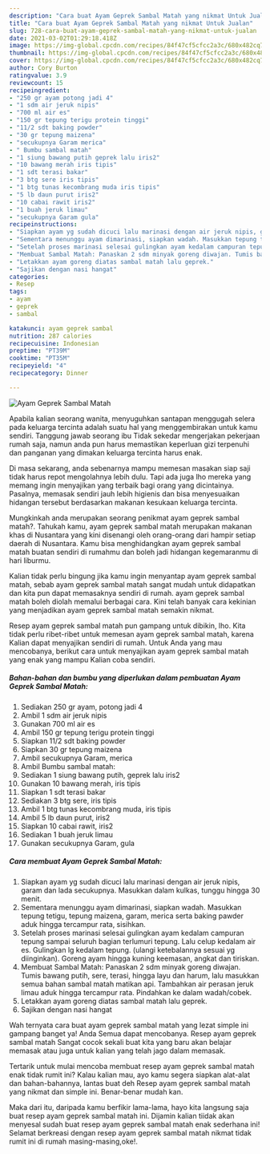 ```yaml
---
description: "Cara buat Ayam Geprek Sambal Matah yang nikmat Untuk Jualan"
title: "Cara buat Ayam Geprek Sambal Matah yang nikmat Untuk Jualan"
slug: 728-cara-buat-ayam-geprek-sambal-matah-yang-nikmat-untuk-jualan
date: 2021-03-02T01:29:18.418Z
image: https://img-global.cpcdn.com/recipes/84f47cf5cfcc2a3c/680x482cq70/ayam-geprek-sambal-matah-foto-resep-utama.jpg
thumbnail: https://img-global.cpcdn.com/recipes/84f47cf5cfcc2a3c/680x482cq70/ayam-geprek-sambal-matah-foto-resep-utama.jpg
cover: https://img-global.cpcdn.com/recipes/84f47cf5cfcc2a3c/680x482cq70/ayam-geprek-sambal-matah-foto-resep-utama.jpg
author: Cory Burton
ratingvalue: 3.9
reviewcount: 15
recipeingredient:
- "250 gr ayam potong jadi 4"
- "1 sdm air jeruk nipis"
- "700 ml air es"
- "150 gr tepung terigu protein tinggi"
- "11/2 sdt baking powder"
- "30 gr tepung maizena"
- "secukupnya Garam merica"
- " Bumbu sambal matah"
- "1 siung bawang putih geprek lalu iris2"
- "10 bawang merah iris tipis"
- "1 sdt terasi bakar"
- "3 btg sere iris tipis"
- "1 btg tunas kecombrang muda iris tipis"
- "5 lb daun purut iris2"
- "10 cabai rawit iris2"
- "1 buah jeruk limau"
- "secukupnya Garam gula"
recipeinstructions:
- "Siapkan ayam yg sudah dicuci lalu marinasi dengan air jeruk nipis, garam dan lada secukupnya. Masukkan dalam kulkas, tunggu hingga 30 menit."
- "Sementara menunggu ayam dimarinasi, siapkan wadah. Masukkan tepung tetigu, tepung maizena, garam, merica serta baking pawder aduk hingga tercampur rata, sisihkan."
- "Setelah proses marinasi selesai gulingkan ayam kedalam campuran tepung sampai seluruh bagian terlumuri tepung. Lalu celup kedalam air es. Gulingkan lg kedalam tepung. (ulangi ketebalannya sesuai yg diinginkan). Goreng ayam hingga kuning keemasan, angkat dan tiriskan."
- "Membuat Sambal Matah: Panaskan 2 sdm minyak goreng diwajan. Tumis bawang putih, sere, terasi, hingga layu dan harum, lalu masukkan semua bahan sambal matah matikan api. Tambahkan air perasan jeruk limau aduk hingga tercampur rata. Pindahkan ke dalam wadah/cobek."
- "Letakkan ayam goreng diatas sambal matah lalu geprek."
- "Sajikan dengan nasi hangat"
categories:
- Resep
tags:
- ayam
- geprek
- sambal

katakunci: ayam geprek sambal 
nutrition: 287 calories
recipecuisine: Indonesian
preptime: "PT39M"
cooktime: "PT35M"
recipeyield: "4"
recipecategory: Dinner

---
```



![Ayam Geprek Sambal Matah](https://img-global.cpcdn.com/recipes/84f47cf5cfcc2a3c/680x482cq70/ayam-geprek-sambal-matah-foto-resep-utama.jpg)

Apabila kalian seorang wanita, menyuguhkan santapan menggugah selera pada keluarga tercinta adalah suatu hal yang menggembirakan untuk kamu sendiri. Tanggung jawab seorang ibu Tidak sekedar mengerjakan pekerjaan rumah saja, namun anda pun harus memastikan keperluan gizi terpenuhi dan panganan yang dimakan keluarga tercinta harus enak.

Di masa  sekarang, anda sebenarnya mampu memesan masakan siap saji tidak harus repot mengolahnya lebih dulu. Tapi ada juga lho mereka yang memang ingin menyajikan yang terbaik bagi orang yang dicintainya. Pasalnya, memasak sendiri jauh lebih higienis dan bisa menyesuaikan hidangan tersebut berdasarkan makanan kesukaan keluarga tercinta. 



Mungkinkah anda merupakan seorang penikmat ayam geprek sambal matah?. Tahukah kamu, ayam geprek sambal matah merupakan makanan khas di Nusantara yang kini disenangi oleh orang-orang dari hampir setiap daerah di Nusantara. Kamu bisa menghidangkan ayam geprek sambal matah buatan sendiri di rumahmu dan boleh jadi hidangan kegemaranmu di hari liburmu.

Kalian tidak perlu bingung jika kamu ingin menyantap ayam geprek sambal matah, sebab ayam geprek sambal matah sangat mudah untuk didapatkan dan kita pun dapat memasaknya sendiri di rumah. ayam geprek sambal matah boleh diolah memalui berbagai cara. Kini telah banyak cara kekinian yang menjadikan ayam geprek sambal matah semakin nikmat.

Resep ayam geprek sambal matah pun gampang untuk dibikin, lho. Kita tidak perlu ribet-ribet untuk memesan ayam geprek sambal matah, karena Kalian dapat menyajikan sendiri di rumah. Untuk Anda yang mau mencobanya, berikut cara untuk menyajikan ayam geprek sambal matah yang enak yang mampu Kalian coba sendiri.

<!--inarticleads1-->

##### Bahan-bahan dan bumbu yang diperlukan dalam pembuatan Ayam Geprek Sambal Matah:

1. Sediakan 250 gr ayam, potong jadi 4
1. Ambil 1 sdm air jeruk nipis
1. Gunakan 700 ml air es
1. Ambil 150 gr tepung terigu protein tinggi
1. Siapkan 11/2 sdt baking powder
1. Siapkan 30 gr tepung maizena
1. Ambil secukupnya Garam, merica
1. Ambil  Bumbu sambal matah:
1. Sediakan 1 siung bawang putih, geprek lalu iris2
1. Gunakan 10 bawang merah, iris tipis
1. Siapkan 1 sdt terasi bakar
1. Sediakan 3 btg sere, iris tipis
1. Ambil 1 btg tunas kecombrang muda, iris tipis
1. Ambil 5 lb daun purut, iris2
1. Siapkan 10 cabai rawit, iris2
1. Sediakan 1 buah jeruk limau
1. Gunakan secukupnya Garam, gula




<!--inarticleads2-->

##### Cara membuat Ayam Geprek Sambal Matah:

1. Siapkan ayam yg sudah dicuci lalu marinasi dengan air jeruk nipis, garam dan lada secukupnya. Masukkan dalam kulkas, tunggu hingga 30 menit.
1. Sementara menunggu ayam dimarinasi, siapkan wadah. Masukkan tepung tetigu, tepung maizena, garam, merica serta baking pawder aduk hingga tercampur rata, sisihkan.
1. Setelah proses marinasi selesai gulingkan ayam kedalam campuran tepung sampai seluruh bagian terlumuri tepung. Lalu celup kedalam air es. Gulingkan lg kedalam tepung. (ulangi ketebalannya sesuai yg diinginkan). Goreng ayam hingga kuning keemasan, angkat dan tiriskan.
1. Membuat Sambal Matah: Panaskan 2 sdm minyak goreng diwajan. Tumis bawang putih, sere, terasi, hingga layu dan harum, lalu masukkan semua bahan sambal matah matikan api. Tambahkan air perasan jeruk limau aduk hingga tercampur rata. Pindahkan ke dalam wadah/cobek.
1. Letakkan ayam goreng diatas sambal matah lalu geprek.
1. Sajikan dengan nasi hangat




Wah ternyata cara buat ayam geprek sambal matah yang lezat simple ini gampang banget ya! Anda Semua dapat mencobanya. Resep ayam geprek sambal matah Sangat cocok sekali buat kita yang baru akan belajar memasak atau juga untuk kalian yang telah jago dalam memasak.

Tertarik untuk mulai mencoba membuat resep ayam geprek sambal matah enak tidak rumit ini? Kalau kalian mau, ayo kamu segera siapkan alat-alat dan bahan-bahannya, lantas buat deh Resep ayam geprek sambal matah yang nikmat dan simple ini. Benar-benar mudah kan. 

Maka dari itu, daripada kamu berfikir lama-lama, hayo kita langsung saja buat resep ayam geprek sambal matah ini. Dijamin kalian tiidak akan menyesal sudah buat resep ayam geprek sambal matah enak sederhana ini! Selamat berkreasi dengan resep ayam geprek sambal matah nikmat tidak rumit ini di rumah masing-masing,oke!.

